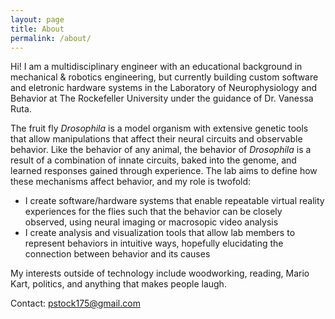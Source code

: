 ```yaml
---
layout: page
title: About
permalink: /about/
---
```


Hi! I am a multidisciplinary engineer with an educational background in mechanical & robotics engineering, but currently building custom software and eletronic hardware systems in the Laboratory of Neurophysiology and Behavior at The Rockefeller University under the guidance of Dr. Vanessa Ruta.

The fruit fly *Drosophila* is a model organism with extensive genetic tools that allow manipulations that affect their neural circuits and observable behavior. Like the behavior of any animal, the behavior of *Drosophila* is a result of a combination of innate circuits, baked into the genome, and learned responses gained through experience. The lab aims to define how these mechanisms affect behavior, and my role is twofold:

 * I create software/hardware systems that enable repeatable virtual reality experiences for the flies such that the behavior can be closely observed, using neural imaging or macrosopic video analysis
 * I create analysis and visualization tools that allow lab members to represent behaviors in intuitive ways, hopefully elucidating the connection between behavior and its causes

My interests outside of technology include woodworking, reading, Mario Kart, politics, and anything that makes people laugh.

Contact: pstock175@gmail.com
